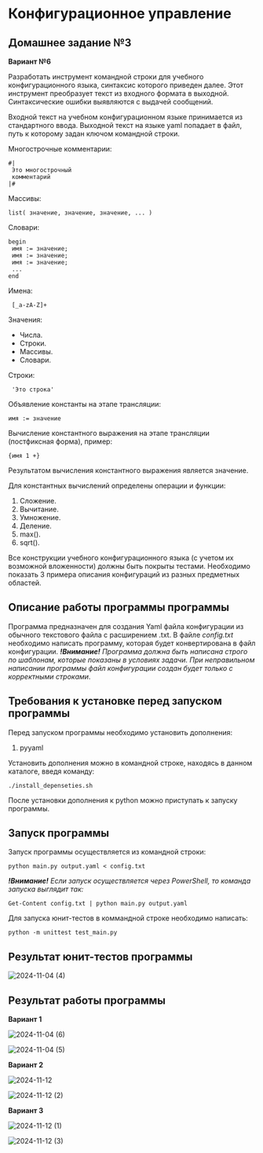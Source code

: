 # Конфигурационное управление

## Домашнее задание №3

**Вариант №6**

Разработать инструмент командной строки для учебного конфигурационного языка, синтаксис которого приведен далее. Этот инструмент преобразует текст из входного формата в выходной. Синтаксические ошибки выявляются с выдачей сообщений.

Входной текст на учебном конфигурационном языке принимается из стандартного ввода. Выходной текст на языке yaml попадает в файл, путь к которому задан ключом командной строки.

Многострочные комментарии:
```
#|
 Это многострочный
 комментарий
|#
```

Массивы:
```
list( значение, значение, значение, ... )
```
Словари:
```
begin
 имя := значение;
 имя := значение;
 имя := значение;
 ...
end
```

Имена:
```
 [_a-zA-Z]+
```

Значения:

* Числа.
* Строки.
* Массивы.
* Словари.


Строки:
```
 'Это строка'
```

Объявление константы на этапе трансляции:
```
имя := значение
```
Вычисление константного выражения на этапе трансляции (постфиксная форма), пример:
```
{имя 1 +}
```
Результатом вычисления константного выражения является значение.

Для константных вычислений определены операции и функции:

1. Сложение.
2. Вычитание.
3. Умножение.
4. Деление.
5. max().
6. sqrt().

Все конструкции учебного конфигурационного языка (с учетом их возможной вложенности) должны быть покрыты тестами. Необходимо показать 3 примера описания конфигураций из разных предметных областей.

## Описание работы программы программы

Программа предназначен для создания Yaml файла конфигурации из обычного текстового файла с расширением .txt. В файле *config.txt* необходимо написать программу, которая будет конвертирована в файл конфигурации. ***!Внимание!** Программа должна быть написана строго по шаблонам, которые показаны в условиях задачи. При неправильном написании программы файл конфигурации создан будет только с корректными строками*.


## Требования к установке перед запуском программы

Перед запуском программы необходимо установить дополнения:
1. pyyaml

Установить дополнения можно в командной строке, находясь в данном каталоге, введя команду:
```
./install_depenseties.sh
```
После установки дополнения к python можно приступать к запуску программы.

## Запуск программы

Запуск программы осуществляется из командной строки:
```
python main.py output.yaml < config.txt
```
***!Внимание!** Если запуск осуществляется через PowerShell, то команда запуска выглядит так:*
```
Get-Content config.txt | python main.py output.yaml
```

Для запуска юнит-тестов в коммандной строке необходимо написать:
```
python -m unittest test_main.py
```

## Результат юнит-тестов программы

![2024-11-04 (4)](https://github.com/user-attachments/assets/f2c2567e-f977-4a7a-b274-d55726e8d5fd)


## Результат работы программы

**Вариант 1**

![2024-11-04 (6)](https://github.com/user-attachments/assets/a6b78620-1f18-45bb-8ae2-1fb3bcbc2e13)

![2024-11-04 (5)](https://github.com/user-attachments/assets/ca47616d-c9ff-4288-af74-7c41090cefea)

**Вариант 2**

![2024-11-12](https://github.com/user-attachments/assets/dc13c4f8-2273-4500-9c2a-3aedd03f658e)

![2024-11-12 (2)](https://github.com/user-attachments/assets/f45cf246-9a9e-43a6-98cd-94703f5adc2d)

**Вариант 3**

![2024-11-12 (1)](https://github.com/user-attachments/assets/a59a1799-00c5-4ec7-9e81-e08b98ace80b)

![2024-11-12 (3)](https://github.com/user-attachments/assets/faa12637-53cf-49a7-bd3f-3a4d0b538a59)

